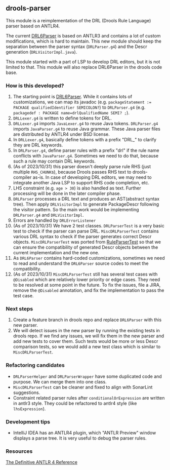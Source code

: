## drools-parser

This module is a reimplementation of the DRL (Drools Rule Language) parser based on ANTLR4.

The current [DRL6Parser](https://github.com/apache/incubator-kie-drools/blob/main/drools-drl/drools-drl-parser/src/main/java/org/drools/drl/parser/lang/DRL6Parser.java) is based on ANTLR3 and contains a lot of custom modifications, which is hard to maintain. This new module should keep the separation between the parser syntax (`DRLParser.g4`) and the Descr generation (`DRLVisitorImpl.java`).

This module started with a part of LSP to develop DRL editors, but it is not limited to that. This module will also replace DRL6Parser in the drools code base.

### How is this developed?

1. The starting point is [DRL6Parser](https://github.com/apache/incubator-kie-drools/blob/main/drools-drl/drools-drl-parser/src/main/java/org/drools/drl/parser/lang/DRL6Parser.java). While it contains lots of customizations, we can map its javadoc (e.g. `packageStatement := PACKAGE qualifiedIdentifier SEMICOLON?`) to `DRLParser.g4` (e.g. `packagedef : PACKAGE name=drlQualifiedName SEMI? ;`).
2. `DRLLexer.g4` is written to define tokens for DRL.
3. `DRLLexer.g4` imports `JavaLexer.g4` to reuse Java tokens. `DRLParser.g4` imports `JavaParser.g4` to reuse Java grammar. These Java parser files are distributed by ANTLR4 under BSD license.
4. In `DRLLexer.g4`, basically define tokens with a prefix "DRL_" to clarify they are DRL keywords.
5. In `DRLParser.g4`, define parser rules with a prefix "drl" if the rule name conflicts with `JavaParser.g4`. Sometimes we need to do that, because such a rule may contain DRL keywords.
6. (As of 2023/10/31) this parser doesn't deeply parse rule RHS (just multiple `RHS_CHUNK`s), because Drools passes RHS text to drools-compiler as-is. In case of developing DRL editors, we may need to integrate another Java LSP to support RHS code completion, etc.
7. LHS constraint (e.g. `age > 30`) is also handled as text. Further processing will be done in the later compiler phase.
8. `DRLParser` processes a DRL text and produces an AST(abstract syntax tree). Then apply `DRLVisitorImpl` to generate PackageDescr following the visitor pattern. So the main work would be implementing `DRLParser.g4` and `DRLVisitorImpl`.
9. Errors are handled by `DRLErrorListener`
10. (As of 2023/10/31) We have 2 test classes. `DRLParserTest` is a very basic test to check if the parser can parse DRL. `MiscDRLParserTest` contains various DRL syntax to check if the parser generates correct Descr objects. `MiscDRLParserTest` was ported from [RuleParserTest](https://github.com/apache/incubator-kie-drools/blob/main/drools-test-coverage/test-compiler-integration/src/test/java/org/drools/mvel/compiler/lang/RuleParserTest.java) so that we can ensure the compatibility of generated Descr objects between the current implementation and the new one.
11. As `DRL6Parser` contains hard-coded customizations, sometimes we need to read and understand the `DRL6Parser` source codes to meet the compatibility.
12. (As of 2023/10/31) `MiscDRLParserTest` still has several test cases with `@Disabled` which are relatively lower priority or edge cases. They need to be resolved at some point in the future. To fix the issues, file a JIRA, remove the `@Disabled` annotation, and fix the implementation to pass the test case.

### Next steps

1. Create a feature branch in drools repo and replace `DRL6Parser` with this new parser.
2. We will detect issues in the new parser by running the existing tests in drools repo. If we find any issues, we will fix them in the new parser and add new tests to cover them. Such tests would be more or less Descr comparison tests, so we would add a new test class which is similar to `MiscDRLParserTest`.

### Refactoring candidates
- `DRLParserHelper` and `DRLParserWrapper` have some duplicated code and purpose. We can merge them into one class.
- `MiscDRLParserTest` can be cleaner and fixed to align with SonarLint suggestions.
- Constraint related parser rules after `conditionalOrExpression` are written in antlr3 style. They could be refactored to antlr4 style (like `lhsExpression`).

### Development tips
- IntelliJ IDEA has an ANTLR4 plugin, which "ANTLR Preview" window displays a parse tree. It is very useful to debug the parser rules.

### Resources
[The Definitive ANTLR 4 Reference](https://pragprog.com/titles/tpantlr2/the-definitive-antlr-4-reference/)
